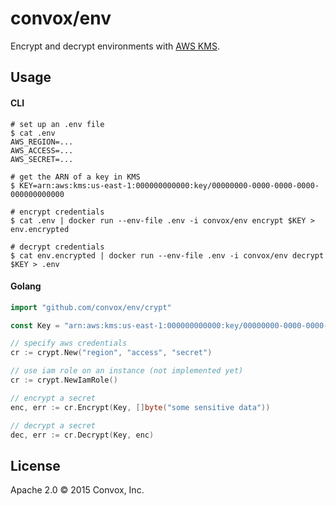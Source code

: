 # convox/env

Encrypt and decrypt environments with [AWS KMS](http://aws.amazon.com/kms/).

## Usage

#### CLI

```shell
# set up an .env file
$ cat .env
AWS_REGION=...
AWS_ACCESS=...
AWS_SECRET=...

# get the ARN of a key in KMS 
$ KEY=arn:aws:kms:us-east-1:000000000000:key/00000000-0000-0000-0000-000000000000

# encrypt credentials
$ cat .env | docker run --env-file .env -i convox/env encrypt $KEY > env.encrypted

# decrypt credentials
$ cat env.encrypted | docker run --env-file .env -i convox/env decrypt $KEY > .env
```

#### Golang

```go
import "github.com/convox/env/crypt"

const Key = "arn:aws:kms:us-east-1:000000000000:key/00000000-0000-0000-0000-000000000000"

// specify aws credentials
cr := crypt.New("region", "access", "secret")

// use iam role on an instance (not implemented yet)
cr := crypt.NewIamRole()

// encrypt a secret
enc, err := cr.Encrypt(Key, []byte("some sensitive data"))

// decrypt a secret
dec, err := cr.Decrypt(Key, enc)
```

## License

Apache 2.0 &copy; 2015 Convox, Inc.
